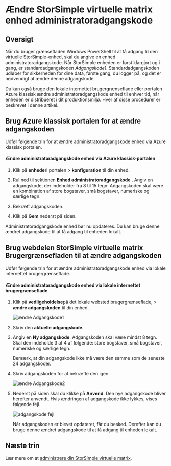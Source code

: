 <properties 
   pageTitle="Ændre StorSimple virtuel enhed administratoradgangskode | Microsoft Azure"
   description="Beskriver, hvordan bruge Azure klassisk portalen eller webdelen StorSimple virtuelle matrix brugergrænseflade til at ændre administratoradgangskode enhed."
   services="storsimple"
   documentationCenter="NA"
   authors="alkohli"
   manager="carmonm"
   editor="" />
<tags 
   ms.service="storsimple"
   ms.devlang="NA"
   ms.topic="article"
   ms.tgt_pltfrm="NA"
   ms.workload="TBD"
   ms.date="06/17/2016"
   ms.author="alkohli" />

# <a name="change-the-storsimple-virtual-array-device-administrator-password"></a>Ændre StorSimple virtuelle matrix enhed administratoradgangskode

## <a name="overview"></a>Oversigt

Når du bruger grænsefladen Windows PowerShell til at få adgang til den virtuelle StorSimple-enhed, skal du angive en enhed administratoradgangskode. Når StorSimple enheden er først klargjort og i gang, er standardadgangskoden *Adgangskode1*. Standardadgangskoden udløber for sikkerheden for dine data, første gang, du logger på, og det er nødvendigt at ændre denne adgangskode.

Du kan også bruge den lokale internettet brugergrænseflade eller portalen Azure klassisk ændre administratoradgangskode enhed til enhver tid, når enheden er distribueret i dit produktionsmiljø. Hver af disse procedurer er beskrevet i denne artikel.

## <a name="use-the-azure-classic-portal-to-change-the-password"></a>Brug Azure klassisk portalen for at ændre adgangskoden

Udfør følgende trin for at ændre administratoradgangskode enhed via Azure klassisk portalen.

#### <a name="to-change-the-device-administrator-password-via-the-azure-classic-portal"></a>Ændre administratoradgangskode enhed via Azure klassisk-portalen

1. Klik på **enheder**i portalen > **konfiguration** til din enhed.

2. Rul ned til sektionen **Enhed administratoradgangskode** . Angiv en adgangskode, der indeholder fra 8 til 15 tegn. Adgangskoden skal være en kombination af store bogstaver, små bogstaver, numeriske og særlige tegn.

3. Bekræft adgangskoden.

4. Klik på **Gem** nederst på siden.

Administratoradgangskode enhed bør nu opdateres. Du kan bruge denne ændret adgangskode til at få adgang til enheden lokalt.

## <a name="use-the-storsimple-virtual-array-web-ui-to-change-the-password"></a>Brug webdelen StorSimple virtuelle matrix Brugergrænsefladen til at ændre adgangskoden

Udfør følgende trin for at ændre administratoradgangskode enhed via lokale internettet brugergrænseflade.

#### <a name="to-change-the-device-administrator-password-via-the-local-web-ui"></a>Ændre administratoradgangskode enhed via lokale internettet brugergrænseflade

1. Klik på **vedligeholdelse**på det lokale websted brugergrænseflade, > **ændre adgangskoden** til din enhed.

    ![ændre Adgangskode1](./media/storsimple-ova-change-device-admin-password/image40.png)

2. Skriv den **aktuelle adgangskode**.

3. Angiv en **Ny adgangskode**. Adgangskoden skal være mindst 8 tegn. Skal den indeholde 3 af 4 af følgende: store bogstaver, små bogstaver, numeriske og særlige tegn.

    Bemærk, at din adgangskode ikke må være den samme som de seneste 24 adgangskoder.

3. Skriv adgangskoden for at bekræfte den igen.

    ![ændre Adgangskode2](./media/storsimple-ova-change-device-admin-password/image41.png)

4. Nederst på siden skal du klikke på **Anvend**. Den nye adgangskode bliver herefter anvendt. Hvis ændringen af adgangskode ikke lykkes, vises følgende fejl.

    ![adgangskode fejl](./media/storsimple-ova-change-device-admin-password/image42.png)

    Når adgangskoden er blevet opdateret, får du besked. Derefter kan du bruge denne ændret adgangskode til at få adgang til enheden lokalt.

## <a name="next-steps"></a>Næste trin

Lær mere om at [administrere din StorSimple virtuelle matrix](storsimple-ova-web-ui-admin.md).
